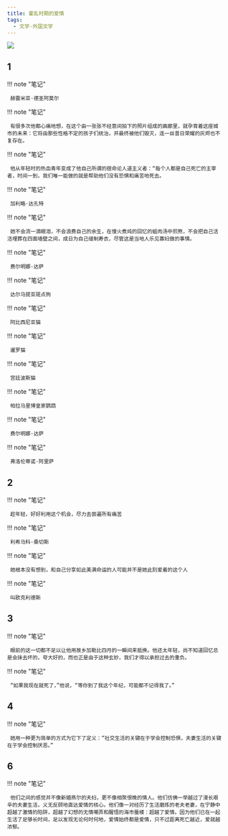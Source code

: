 ```yaml
---
title: 霍乱时期的爱情
tags:
  - 文学-外国文学
---
```


![](https://cdn.weread.qq.com/weread/cover/2/yuewen_26441414/s_yuewen_264414141682244020.jpg)


## 1




!!! note "笔记"

	 赫雷米亚·德圣阿莫尔 


!!! note "笔记"

	 有很多次他都心痛地想，在这个由一张张不经意间拍下的照片组成的画廊里，就孕育着这座城市的未来：它将由那些性格不定的孩子们统治，并最终被他们毁灭，连一丝昔日荣耀的灰烬也不复存在。 


!!! note "笔记"

	 他从年轻时的热血青年变成了他自己所谓的宿命论人道主义者：“每个人都是自己死亡的主宰者，时间一到，我们唯一能做的就是帮助他们没有恐惧和痛苦地死去。
 


!!! note "笔记"

	 加利略·达孔特 


!!! note "笔记"

	 她不会流一滴眼泪，不会浪费自己的余生，在慢火煮炖的回忆的蛆肉汤中煎熬，不会把自己活活埋葬在四面墙壁之间，成日为自己缝制寿衣，尽管这是当地人乐见寡妇做的事情。 


!!! note "笔记"

	 费尔明娜·达萨 


!!! note "笔记"

	 达尔马提亚斑点狗 


!!! note "笔记"

	 阿比西尼亚猫 


!!! note "笔记"

	 暹罗猫 


!!! note "笔记"

	 宫廷波斯猫 


!!! note "笔记"

	 帕拉马里博皇家鹦鹉 


!!! note "笔记"

	 费尔明娜·达萨 


!!! note "笔记"

	 弗洛伦蒂诺·阿里萨 


## 2




!!! note "笔记"

	 趁年轻，好好利用这个机会，尽力去尝遍所有痛苦 


!!! note "笔记"

	 利希马科·桑切斯 


!!! note "笔记"

	 她根本没有想到，和自己分享如此美满命运的人可能并不是她此刻爱着的这个人 


!!! note "笔记"

	 叫欧克利德斯 


## 3




!!! note "笔记"

	 眼前的这一切都不足以让他用故乡加勒比四月的一瞬间来抵换。他还太年轻，尚不知道回忆总是会抹去坏的，夸大好的，而也正是由于这种玄妙，我们才得以承担过去的重负。 


!!! note "笔记"

	 “如果我现在就死了，”他说，“等你到了我这个年纪，可能都不记得我了。” 


## 4




!!! note "笔记"

	 她用一种更为简单的方式为它下了定义：“社交生活的关键在于学会控制恐惧，夫妻生活的关键在于学会控制厌恶。” 


## 6




!!! note "笔记"

	 他们之间的感觉并不像新婚燕尔的夫妇，更不像相聚恨晚的情人。他们仿佛一举越过了漫长艰辛的夫妻生活，义无反顾地直达爱情的核心。他们像一对经历了生活磨炼的老夫老妻，在宁静中超越了激情的陷阱，超越了幻想的无情嘲弄和醒悟的海市蜃楼：超越了爱情。因为他们已在一起生活了足够长时间，足以发现无论何时何地，爱情始终都是爱情，只不过距离死亡越近，爱就越浓郁。 

